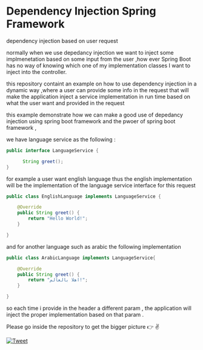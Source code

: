 # Dependency Injection Spring Framework 

dependency injection based on user request


normally when we use depedancy injection we want to inject some implmenetation based on some input from the user ,how ever Spring Boot has no way of knowing which one of my implementation classes I want to inject into the controller.

this repository containt an example on how to use dependency injection in a dynamic way ,where a user can  provide some info in the request that will make the application inject a service implementation in run time  based on what the user want and provided in the request

this example demonstrate how we can make a good use of depedancy injection using spring boot framework and the pwoer of spring boot framework ,

we have language service as the following :

```java
public interface LanguageService {

      String greet();
}
```


for example a user want english language thus the english implementation will be the implementation of the language service  interface for this request 

```java
public class EnglishLanguage implements LanguageService {

	@Override
	public String greet() {
		return "Hello World!";
	}

}
```
and for another language such as arabic the following implementation 

```java
public class ArabicLanguage implements LanguageService{

	@Override
	public String greet() {
		return "اهلا بالعالم!";
	}

}
```
so each time i provide in the header a different param , the application will inject the proper implementation based on that param .

Please go inside the repository to get the bigger picture :point_right: :v:

[![Tweet](https://img.shields.io/twitter/url/http/shields.io.svg?style=social)](https://twitter.com/intent/tweet)

